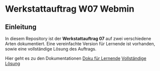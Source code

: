 # Werkstattauftrag W07 Webmin

## Einleitung
In diesem Repository ist der **Werkstattauftrag 07** auf zwei verschiedene Arten dokumentiert. Eine vereinfachte Version für Lernende ist vorhanden, sowie eine vollständige Lösung des Auftrags.

Hier geht es zu den Dokumentationen
[Doku für Lernende](/Lernende/README.md)
[Vollständige Lösung](/Lösung/README.md)
